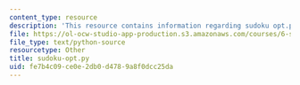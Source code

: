 ```yaml
---
content_type: resource
description: 'This resource contains information regarding sudoku opt.py. '
file: https://ol-ocw-studio-app-production.s3.amazonaws.com/courses/6-s095-programming-for-the-puzzled-january-iap-2018/fe7b4c09ce0e2db0d4789a8f0dcc25da_sudoku-opt.py
file_type: text/python-source
resourcetype: Other
title: sudoku-opt.py
uid: fe7b4c09-ce0e-2db0-d478-9a8f0dcc25da
---
```

